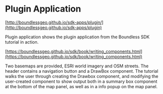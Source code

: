 # Plugin Application

[http://boundlessgeo.github.io/sdk-apps/plugin/](http://boundlessgeo.github.io/sdk-apps/plugin)

Plugin application shows the plugin application from the Boundless SDK tutorial in action.

[https://boundlessgeo.github.io/sdk/book/writing_components.html](https://boundlessgeo.github.io/sdk/book/writing_components.html)

Two basemaps are provided, ESRI world imagery and OSM streets. The header contains a navigation button and a DrawBox component. The tutorial walks the user through creating the Drawbox component, and modifying the user-created component to show output both in a summary box component at the bottom of the map panel, as well as in a info popup on the map panel.
